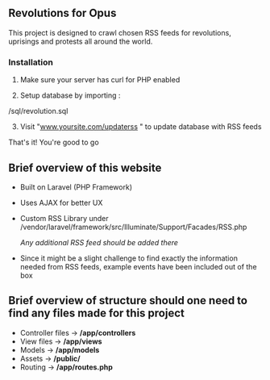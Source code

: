 ## Revolutions for Opus ##

This project is designed to crawl chosen RSS feeds for revolutions, uprisings and protests all around the world.

### Installation ###

1) Make sure your server has curl for PHP enabled

2) Setup database by importing :
  
  /sql/revolution.sql

3) Visit "www.yoursite.com/updaterss " to update database with RSS feeds

That's it! You're good to go


## Brief overview of this website

- Built on Laravel (PHP Framework)

- Uses AJAX for better UX

- Custom RSS Library under /vendor/laravel/framework/src/Illuminate/Support/Facades/RSS.php

    *Any additional RSS feed should be added there*

- Since it might be a slight challenge to find exactly the information needed from RSS feeds, example events have been included out of the box


## Brief overview of structure should one need to find any files made for this project

- Controller files -> **/app/controllers** 
- View files -> **/app/views**
- Models -> **/app/models**
- Assets -> **/public/**
- Routing -> **/app/routes.php**